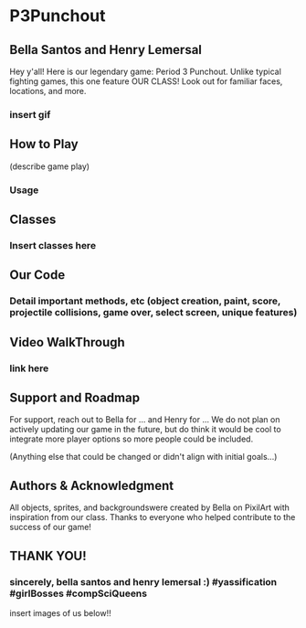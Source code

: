 # P3Punchout
## Bella Santos and Henry Lemersal
Hey y'all! Here is our legendary game: Period 3 Punchout. Unlike typical fighting games, this one feature OUR CLASS! Look out for familiar faces, locations, and more. 

### insert gif

## How to Play
 (describe game play)
### Usage

## Classes
### Insert classes here

## Our Code
### Detail important methods, etc (object creation, paint, score, projectile collisions, game over, select screen, unique features)

## Video WalkThrough
### link here

## Support and Roadmap
For support, reach out to Bella for ... and Henry for ... We do not plan on actively updating our game in the future, but do think it would be cool to integrate more player options so more people could be included. 

(Anything else that could be changed or didn't align with initial goals...)

## Authors & Acknowledgment
All objects, sprites, and backgroundswere created by Bella on PixilArt with inspiration from our class. Thanks to everyone who helped contribute to the success of our game!

## THANK YOU!
### sincerely, bella santos and henry lemersal :) #yassification #girlBosses #compSciQueens

insert images of us below!!
